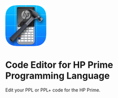 <img src="https://github.com/Insoft-UK/PrimeSDK/blob/main/Xprime/Xprime/Assets.xcassets/AppIcon.appiconset/128pt@2x.png?raw=true" width="128" />

# Code Editor for HP Prime Programming Language
Edit your PPL or PPL+ code for the HP Prime.
